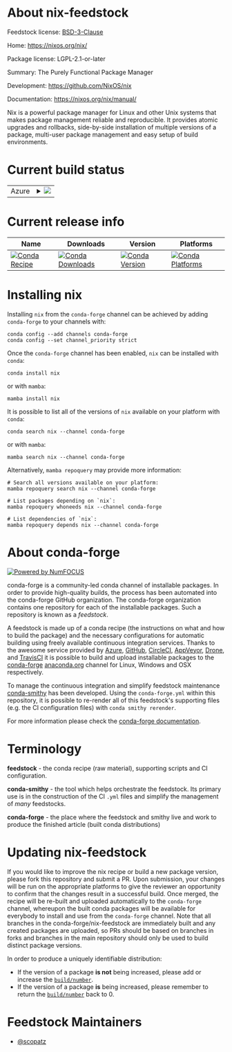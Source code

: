 About nix-feedstock
===================

Feedstock license: [BSD-3-Clause](https://github.com/conda-forge/nix-feedstock/blob/main/LICENSE.txt)

Home: https://nixos.org/nix/

Package license: LGPL-2.1-or-later

Summary: The Purely Functional Package Manager

Development: https://github.com/NixOS/nix

Documentation: https://nixos.org/nix/manual/

Nix is a powerful package manager for Linux and other Unix systems
that makes package management reliable and reproducible. It provides
atomic upgrades and rollbacks, side-by-side installation of multiple
versions of a package, multi-user package management and easy setup
of build environments.


Current build status
====================


<table>
    
  <tr>
    <td>Azure</td>
    <td>
      <details>
        <summary>
          <a href="https://dev.azure.com/conda-forge/feedstock-builds/_build/latest?definitionId=9199&branchName=main">
            <img src="https://dev.azure.com/conda-forge/feedstock-builds/_apis/build/status/nix-feedstock?branchName=main">
          </a>
        </summary>
        <table>
          <thead><tr><th>Variant</th><th>Status</th></tr></thead>
          <tbody><tr>
              <td>linux_64</td>
              <td>
                <a href="https://dev.azure.com/conda-forge/feedstock-builds/_build/latest?definitionId=9199&branchName=main">
                  <img src="https://dev.azure.com/conda-forge/feedstock-builds/_apis/build/status/nix-feedstock?branchName=main&jobName=linux&configuration=linux%20linux_64_" alt="variant">
                </a>
              </td>
            </tr><tr>
              <td>osx_64</td>
              <td>
                <a href="https://dev.azure.com/conda-forge/feedstock-builds/_build/latest?definitionId=9199&branchName=main">
                  <img src="https://dev.azure.com/conda-forge/feedstock-builds/_apis/build/status/nix-feedstock?branchName=main&jobName=osx&configuration=osx%20osx_64_" alt="variant">
                </a>
              </td>
            </tr>
          </tbody>
        </table>
      </details>
    </td>
  </tr>
</table>

Current release info
====================

| Name | Downloads | Version | Platforms |
| --- | --- | --- | --- |
| [![Conda Recipe](https://img.shields.io/badge/recipe-nix-green.svg)](https://anaconda.org/conda-forge/nix) | [![Conda Downloads](https://img.shields.io/conda/dn/conda-forge/nix.svg)](https://anaconda.org/conda-forge/nix) | [![Conda Version](https://img.shields.io/conda/vn/conda-forge/nix.svg)](https://anaconda.org/conda-forge/nix) | [![Conda Platforms](https://img.shields.io/conda/pn/conda-forge/nix.svg)](https://anaconda.org/conda-forge/nix) |

Installing nix
==============

Installing `nix` from the `conda-forge` channel can be achieved by adding `conda-forge` to your channels with:

```
conda config --add channels conda-forge
conda config --set channel_priority strict
```

Once the `conda-forge` channel has been enabled, `nix` can be installed with `conda`:

```
conda install nix
```

or with `mamba`:

```
mamba install nix
```

It is possible to list all of the versions of `nix` available on your platform with `conda`:

```
conda search nix --channel conda-forge
```

or with `mamba`:

```
mamba search nix --channel conda-forge
```

Alternatively, `mamba repoquery` may provide more information:

```
# Search all versions available on your platform:
mamba repoquery search nix --channel conda-forge

# List packages depending on `nix`:
mamba repoquery whoneeds nix --channel conda-forge

# List dependencies of `nix`:
mamba repoquery depends nix --channel conda-forge
```


About conda-forge
=================

[![Powered by
NumFOCUS](https://img.shields.io/badge/powered%20by-NumFOCUS-orange.svg?style=flat&colorA=E1523D&colorB=007D8A)](https://numfocus.org)

conda-forge is a community-led conda channel of installable packages.
In order to provide high-quality builds, the process has been automated into the
conda-forge GitHub organization. The conda-forge organization contains one repository
for each of the installable packages. Such a repository is known as a *feedstock*.

A feedstock is made up of a conda recipe (the instructions on what and how to build
the package) and the necessary configurations for automatic building using freely
available continuous integration services. Thanks to the awesome service provided by
[Azure](https://azure.microsoft.com/en-us/services/devops/), [GitHub](https://github.com/),
[CircleCI](https://circleci.com/), [AppVeyor](https://www.appveyor.com/),
[Drone](https://cloud.drone.io/welcome), and [TravisCI](https://travis-ci.com/)
it is possible to build and upload installable packages to the
[conda-forge](https://anaconda.org/conda-forge) [anaconda.org](https://anaconda.org/)
channel for Linux, Windows and OSX respectively.

To manage the continuous integration and simplify feedstock maintenance
[conda-smithy](https://github.com/conda-forge/conda-smithy) has been developed.
Using the ``conda-forge.yml`` within this repository, it is possible to re-render all of
this feedstock's supporting files (e.g. the CI configuration files) with ``conda smithy rerender``.

For more information please check the [conda-forge documentation](https://conda-forge.org/docs/).

Terminology
===========

**feedstock** - the conda recipe (raw material), supporting scripts and CI configuration.

**conda-smithy** - the tool which helps orchestrate the feedstock.
                   Its primary use is in the construction of the CI ``.yml`` files
                   and simplify the management of *many* feedstocks.

**conda-forge** - the place where the feedstock and smithy live and work to
                  produce the finished article (built conda distributions)


Updating nix-feedstock
======================

If you would like to improve the nix recipe or build a new
package version, please fork this repository and submit a PR. Upon submission,
your changes will be run on the appropriate platforms to give the reviewer an
opportunity to confirm that the changes result in a successful build. Once
merged, the recipe will be re-built and uploaded automatically to the
`conda-forge` channel, whereupon the built conda packages will be available for
everybody to install and use from the `conda-forge` channel.
Note that all branches in the conda-forge/nix-feedstock are
immediately built and any created packages are uploaded, so PRs should be based
on branches in forks and branches in the main repository should only be used to
build distinct package versions.

In order to produce a uniquely identifiable distribution:
 * If the version of a package **is not** being increased, please add or increase
   the [``build/number``](https://docs.conda.io/projects/conda-build/en/latest/resources/define-metadata.html#build-number-and-string).
 * If the version of a package **is** being increased, please remember to return
   the [``build/number``](https://docs.conda.io/projects/conda-build/en/latest/resources/define-metadata.html#build-number-and-string)
   back to 0.

Feedstock Maintainers
=====================

* [@scopatz](https://github.com/scopatz/)

